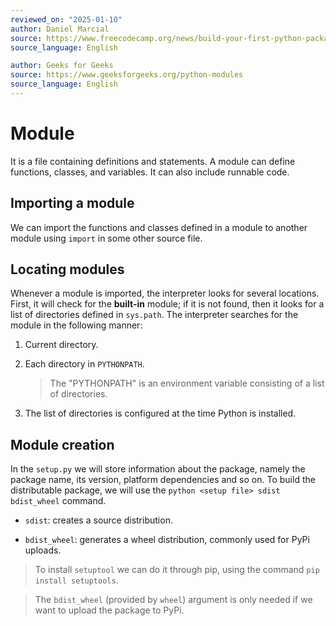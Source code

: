 ```yaml
---
reviewed_on: "2025-01-10"
author: Daniel Marcial
source: https://www.freecodecamp.org/news/build-your-first-python-package
source_language: English

author: Geeks for Geeks
source: https://www.geeksforgeeks.org/python-modules
source_language: English
---
```


# Module

It is a file containing definitions and statements. A module can define functions, classes, and variables. It can also include runnable code.

## Importing a module

We can import the functions and classes defined in a module to another module using `import` in some other source file.

## Locating modules

Whenever a module is imported, the interpreter looks for several locations. First, it will check for the **built-in** module; if it is not found, then it looks for a list of directories defined in `sys.path`. The interpreter searches for the module in the following manner:

1. Current directory.

2. Each directory in `PYTHONPATH`.

	> The "PYTHONPATH" is an environment variable consisting of a list of directories.

3. The list of directories is configured at the time Python is installed.

## Module creation

In the `setup.py` we will store information about the package, namely the package name, its version, platform dependencies and so on. To build the distributable package, we will use the `python <setup file> sdist bdist_wheel` command.

- `sdist`: creates a source distribution.

- `bdist_wheel`: generates a wheel distribution, commonly used for PyPi uploads.

> To install `setuptool` we can do it through pip, using the command `pip install setuptools`.

> The `bdist_wheel` (provided by `wheel`) argument is only needed if we want to upload the package to PyPi.
